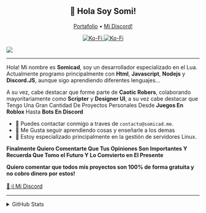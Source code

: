 
<h2 align="center">👋 Hola Soy Somi!</h2>
<p align="center">
  <a href="http://Somicad.tk">Portafolio</a> •
  <a href="https://discord.com/users/793531067491156000">Mi Discord!</a>
</p>

<p align="center">
<a href="https://ko-fi.com/Somicaddev">
   <img src="https://komarev.com/ghpvc/?username=chiquidev&color=596AEA" alt="Ko-Fi" />
</a>
<a href="https://ko-fi.com/Somicaddev">
   <img src="https://img.shields.io/badge/-Support%20me%20on%20ko--fi!-596AEA" alt="Ko-Fi" />
</a>
</p>


![](https://hit.yhype.me/github/profile?user_id=84540743)



---
Hola! Mi nombre es **Somicad**, soy un desarrollador especializado en el Lua.  Actualmente programo principalmente con **Html**, **Javascript**, **Nodejs** y **Discord.JS**, aunque sigo aprendiendo diferentes lenguajes...

A su vez, cabe destacar que forme parte de **Caotic Robers**, colaborando mayoritariamente como **Scripter** y **Designer UI**, a su vez cabe destacar que Tengo Una Gran Cantidad De Proyectos Personales Desde **Juegos En Roblox** Hasta **Bots En Discord**

- 🌿 Puedes contactar conmigo a traves de `contacto@somicad.me`.
- 🌴 Me Gusta seguir aprendiendo cosas y enseñarle a los demas
- 🔌 Estoy especializado principalmente en la gestión de servidores Linux.

**Finalmente Quiero Comentarte Que Tus Opiniones Son Importantes Y Recuerda Que Tomo el Futuro Y Lo Comvierto en El Presente**

**Quiero comentar que todos mis proyectos son 100% de forma gratuita y no cobro dinero por estos!**

[🔎〢Mi Discord](https://discord.com/users/793531067491156000)
<br>

---
<details>
<summary>GitHub Stats</summary>
<br>
 
 ![Metrics](https://metrics.lecoq.io/Somicad?template=classic&base.repositories=0&base.metadata=0&languages=1&languages.colors=github&languages.threshold=0%25&config.timezone=Europe%2FMadrid&config.animated=true)
